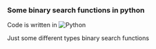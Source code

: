 ### Some binary search functions in python

Code is written in ![Python](https://img.shields.io/badge/Python-%233776AB?style=flat-square&logo=python&logoColor=white)

Just some different types binary search functions
